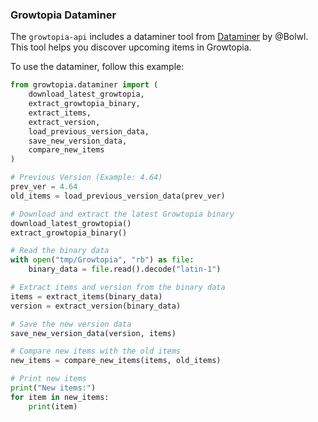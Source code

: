 ### Growtopia Dataminer

The `growtopia-api` includes a dataminer tool from [Dataminer](https://github.com/Bolwl/Dataminer) by @Bolwl. This tool helps you discover upcoming items in Growtopia.

To use the dataminer, follow this example:

```python
from growtopia.dataminer import (
    download_latest_growtopia,
    extract_growtopia_binary,
    extract_items,
    extract_version,
    load_previous_version_data,
    save_new_version_data,
    compare_new_items
)

# Previous Version (Example: 4.64)
prev_ver = 4.64
old_items = load_previous_version_data(prev_ver)

# Download and extract the latest Growtopia binary
download_latest_growtopia()
extract_growtopia_binary()

# Read the binary data
with open("tmp/Growtopia", "rb") as file:
    binary_data = file.read().decode("latin-1")

# Extract items and version from the binary data
items = extract_items(binary_data)
version = extract_version(binary_data)

# Save the new version data
save_new_version_data(version, items)

# Compare new items with the old items
new_items = compare_new_items(items, old_items)

# Print new items
print("New items:")
for item in new_items:
    print(item)
```